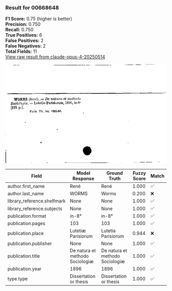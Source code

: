 ### Result for 00668648
**F1 Score:** 0.75 (higher is better)<br>**Precision:** 0.750<br>**Recall:** 0.750<br>**True Positives:** 6<br>**False Positives:** 2<br>**False Negatives:** 2<br>**Total Fields:** 11<br>[View raw result from claude-opus-4-20250514](https://github.com/RISE-UNIBAS/humanities_data_benchmark/blob/main/results/2025-09-02/T0147/request_T0147_00668648.json)

<img src="https://github.com/RISE-UNIBAS/humanities_data_benchmark/blob/main/benchmarks/zettelkatalog/images/00668648.jpg?raw=true" alt="00668648" width="600px">

| Field | Model Response | Ground Truth | Fuzzy Score | Match |
|-------|----------------|--------------|-------------|-------|
| author.first_name | René | René | 1.000 | ✅ |
| author.last_name | WORMS | Worms | 0.200 | ❌ |
| library_reference.shelfmark | None | None | 1.000 | ✅ |
| library_reference.subjects | None | None | 1.000 | ✅ |
| publication.format | in-8° | in-8° | 1.000 | ✅ |
| publication.pages | 103 | 103 | 1.000 | ✅ |
| publication.place | Lutetiæ Parisiorum | Lutetia Parisiorum | 0.944 | ❌ |
| publication.publisher | None | None | 1.000 | ✅ |
| publication.title | De natura et methodo Sociologiæ | De natura et methodo Sociologiæ | 1.000 | ✅ |
| publication.year | 1896 | 1896 | 1.000 | ✅ |
| type.type | Dissertation or thesis | Dissertation or thesis | 1.000 | ✅ |
